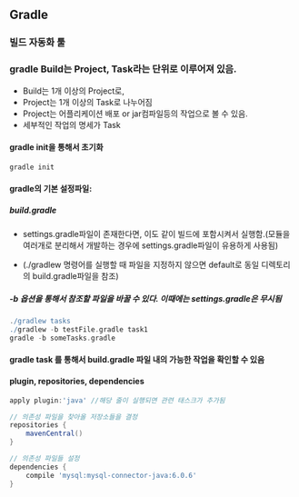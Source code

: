 ## Gradle

### 빌드 자동화 툴

### gradle Build는 Project, Task라는 단위로 이루어져 있음.
- Build는 1개 이상의 Project로,
- Project는 1개 이상의 Task로 나누어짐
- Project는 어플리케이션 배포 or jar컴파일등의 작업으로 볼 수 있음.
- 세부적인 작업의 명세가 Task

#### gradle init을 통해서 초기화
```gradle
gradle init
```

#### gradle의 기본 설정파일: 

##### build.gradle
- settings.gradle파일이 존재한다면, 이도 같이 빌드에 포함시켜서 실행함.(모듈을 여러개로 분리해서 개발하는 경우에 settings.gradle파일이 유용하게 사용됨)

- (./gradlew 명령어를 실행할 때 파일을 지정하지 않으면 default로 동일 디렉토리의 build.gradle파일을 참조)

##### -b 옵션을 통해서 참조할 파일을 바꿀 수 있다. 이때에는 settings.gradle은 무시됨
```gradle
./gradlew tasks
./gradlew -b testFile.gradle task1
gradle -b someTasks.gradle
```

#### gradle task 를 통해서 build.gradle 파일 내의 가능한 작업을 확인할 수 있음

#### plugin, repositories, dependencies

```gradle
apply plugin:'java' //해당 줄이 실행되면 관련 태스크가 추가됨

// 의존성 파일을 찾아올 저장소들을 결정
repositories {
    mavenCentral()
}

// 의존성 파일들 설정
dependencies {
    compile 'mysql:mysql-connector-java:6.0.6'
}
```
